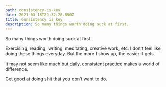 ```yaml
---
path: consistency-is-key
date: 2021-03-18T21:32:28.850Z
title: Consistency is key
description: So many things worth doing suck at first.
---
```

So many things worth doing suck at first.

Exercising, reading, writing, meditating, creative work, etc. I don’t feel like doing these things everyday. But the more I show up, the easier it gets.

It may not seem like much but daily, consistent practice makes a world of difference.

Get good at doing shit that you don’t want to do.